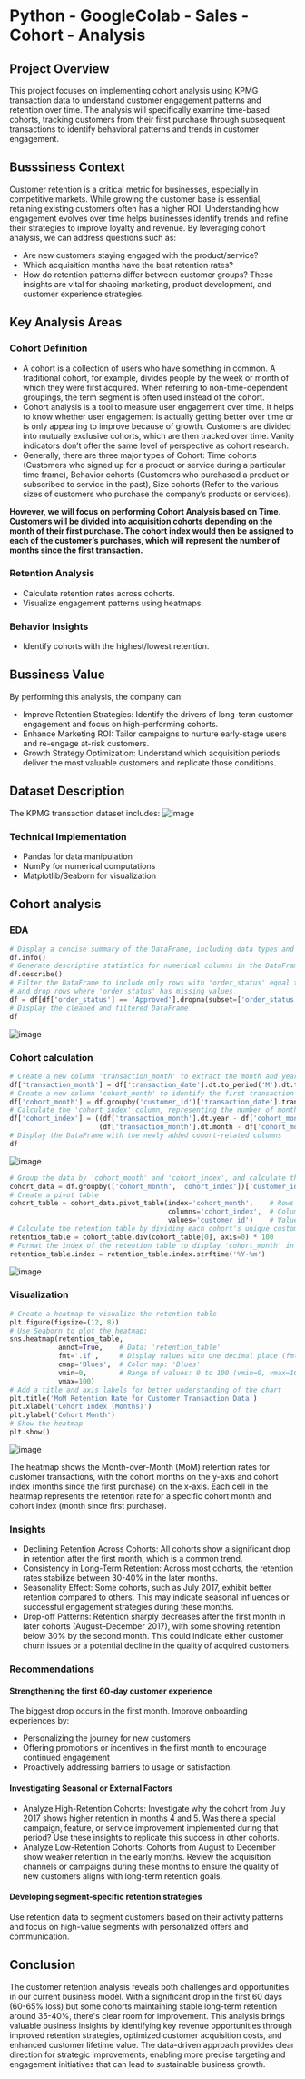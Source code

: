 # Python - GoogleColab - Sales - Cohort - Analysis
## Project Overview
This project focuses on implementing cohort analysis using KPMG transaction data to understand customer engagement patterns and retention over time. The analysis will specifically examine time-based cohorts, tracking customers from their first purchase through subsequent transactions to identify behavioral patterns and trends in customer engagement.
## Busssiness Context
Customer retention is a critical metric for businesses, especially in competitive markets. While growing the customer base is essential, retaining existing customers often has a higher ROI. Understanding how engagement evolves over time helps businesses identify trends and refine their strategies to improve loyalty and revenue. By leveraging cohort analysis, we can address questions such as:
- Are new customers staying engaged with the product/service?
- Which acquisition months have the best retention rates?
- How do retention patterns differ between customer groups?
These insights are vital for shaping marketing, product development, and customer experience strategies.
## Key Analysis Areas
### Cohort Definition
- A cohort is a collection of users who have something in common. A traditional cohort, for example, divides people by the week or month of which they were first acquired. When referring to non-time-dependent groupings, the term segment is often used instead of the cohort.
- Cohort analysis is a tool to measure user engagement over time. It helps to know whether user engagement is actually getting better over time or is only appearing to improve because of growth. Customers are divided into mutually exclusive cohorts, which are then tracked over time. Vanity indicators don’t offer the same level of perspective as cohort research.
- Generally, there are three major types of Cohort: Time cohorts (Customers who signed up for a product or service during a particular time frame), Behavior cohorts (Customers who purchased a product or subscribed to service in the past), Size cohorts (Refer to the various sizes of customers who purchase the company’s products or services).

__However, we will focus on performing Cohort Analysis based on Time. Customers will be divided into acquisition cohorts depending on the month of their first purchase. The cohort index would then be assigned to each of the customer’s purchases, which will represent the number of months since the first transaction.__
### Retention Analysis
- Calculate retention rates across cohorts.
- Visualize engagement patterns using heatmaps.
### Behavior Insights
- Identify cohorts with the highest/lowest retention.
## Bussiness Value
By performing this analysis, the company can:
- Improve Retention Strategies: Identify the drivers of long-term customer engagement and focus on high-performing cohorts.
- Enhance Marketing ROI: Tailor campaigns to nurture early-stage users and re-engage at-risk customers.
- Growth Strategy Optimization: Understand which acquisition periods deliver the most valuable customers and replicate those conditions.
## Dataset Description
The KPMG transaction dataset includes:
![image](https://github.com/user-attachments/assets/5c5828f6-7828-4807-9090-488e4bb9bd9d)
### Technical Implementation
- Pandas for data manipulation
- NumPy for numerical computations
- Matplotlib/Seaborn for visualization
## Cohort analysis
### EDA
```python
# Display a concise summary of the DataFrame, including data types and non-null counts  
df.info()
# Generate descriptive statistics for numerical columns in the DataFrame  
df.describe()
# Filter the DataFrame to include only rows with 'order_status' equal to 'Approved', 
# and drop rows where 'order_status' has missing values  
df = df[df['order_status'] == 'Approved'].dropna(subset=['order_status'])
# Display the cleaned and filtered DataFrame  
df
```
![image](https://github.com/user-attachments/assets/3c434ce6-36f5-4509-a526-d41f7dfe0b5e)
### Cohort calculation
```python
# Create a new column 'transaction_month' to extract the month and year from 'transaction_date' and convert it to the first day of that month as a timestamp  
df['transaction_month'] = df['transaction_date'].dt.to_period('M').dt.to_timestamp()
# Create a new column 'cohort_month' to identify the first transaction month for each customer, grouped by 'customer_id'  
df['cohort_month'] = df.groupby('customer_id')['transaction_date'].transform(min).dt.to_period('M').dt.to_timestamp()
# Calculate the 'cohort_index' column, representing the number of months elapsed since the customer's first transaction (cohort month)  
df['cohort_index'] = ((df['transaction_month'].dt.year - df['cohort_month'].dt.year) * 12 +
                      (df['transaction_month'].dt.month - df['cohort_month'].dt.month))
# Display the DataFrame with the newly added cohort-related columns  
df
```
![image](https://github.com/user-attachments/assets/b87356b3-6df1-4579-b66b-ee47f5ba7ae2)

```python
# Group the data by 'cohort_month' and 'cohort_index', and calculate the number of unique customers ('customer_id') in each cohort and time period  
cohort_data = df.groupby(['cohort_month', 'cohort_index'])['customer_id'].nunique().reset_index()
# Create a pivot table 
cohort_table = cohort_data.pivot_table(index='cohort_month',    # Rows represent the 'cohort_month' (month of first transaction)
                                       columns='cohort_index',  # Columns represent the 'cohort_index' (number of months since the first transaction)
                                       values='customer_id')    # Values represent the number of unique customers  
# Calculate the retention table by dividing each cohort's unique customer count by the cohort's initial count (month 0) to compute retention percentages, then multiplying by 100  
retention_table = cohort_table.div(cohort_table[0], axis=0) * 100
# Format the index of the retention table to display 'cohort_month' in the 'YYYY-MM' format  
retention_table.index = retention_table.index.strftime('%Y-%m')
```
![image](https://github.com/user-attachments/assets/48fefb29-c4b6-4fbc-be71-add578b3360a)
### Visualization 
```python
# Create a heatmap to visualize the retention table
plt.figure(figsize=(12, 8))
# Use Seaborn to plot the heatmap:
sns.heatmap(retention_table,
            annot=True,    # Data: 'retention_table'
            fmt='.1f',     # Display values with one decimal place (fmt='.1f')
            cmap='Blues',  # Color map: 'Blues'
            vmin=0,        # Range of values: 0 to 100 (vmin=0, vmax=100)
            vmax=100)
# Add a title and axis labels for better understanding of the chart
plt.title('MoM Retention Rate for Customer Transaction Data')
plt.xlabel('Cohort Index (Months)')
plt.ylabel('Cohort Month')
# Show the heatmap
plt.show()
```
![image](https://github.com/user-attachments/assets/e0cb9d00-a8a9-4a22-b577-5736b22b8443)

The heatmap shows the Month-over-Month (MoM) retention rates for customer transactions, with the cohort months on the y-axis and cohort index (months since the first purchase) on the x-axis. Each cell in the heatmap represents the retention rate for a specific cohort month and cohort index (month since first purchase).
### Insights
- Declining Retention Across Cohorts: All cohorts show a significant drop in retention after the first month, which is a common trend. 
- Consistency in Long-Term Retention: Across most cohorts, the retention rates stabilize between 30-40% in the later months. 
- Seasonality Effect: Some cohorts, such as July 2017, exhibit better retention compared to others. This may indicate seasonal influences or successful engagement strategies during these months.
- Drop-off Patterns: Retention sharply decreases after the first month in later cohorts (August–December 2017), with some showing retention below 30% by the second month. This could indicate either customer churn issues or a potential decline in the quality of acquired customers.
### Recommendations
#### Strengthening the first 60-day customer experience
The biggest drop occurs in the first month. Improve onboarding experiences by: 
- Personalizing the journey for new customers
- Offering promotions or incentives in the first month to encourage continued engagement
- Proactively addressing barriers to usage or satisfaction.
#### Investigating Seasonal or External Factors
- Analyze High-Retention Cohorts: Investigate why the cohort from July 2017 shows higher retention in months 4 and 5. Was there a special campaign, feature, or service improvement implemented during that period? Use these insights to replicate this success in other cohorts.
- Analyze Low-Retention Cohorts: Cohorts from August to December show weaker retention in the early months. Review the acquisition channels or campaigns during these months to ensure the quality of new customers aligns with long-term retention goals.
#### Developing segment-specific retention strategies
Use retention data to segment customers based on their activity patterns and focus on high-value segments with personalized offers and communication.
## Conclusion
The customer retention analysis reveals both challenges and opportunities in our current business model. With a significant drop in the first 60 days (60-65% loss) but some cohorts maintaining stable long-term retention around 35-40%, there's clear room for improvement. This analysis brings valuable business insights by identifying key revenue opportunities through improved retention strategies, optimized customer acquisition costs, and enhanced customer lifetime value. The data-driven approach provides clear direction for strategic improvements, enabling more precise targeting and engagement initiatives that can lead to sustainable business growth.

